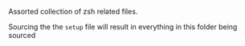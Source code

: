 Assorted collection of zsh related files.

Sourcing the the `setup` file will result in everything in this folder being sourced
